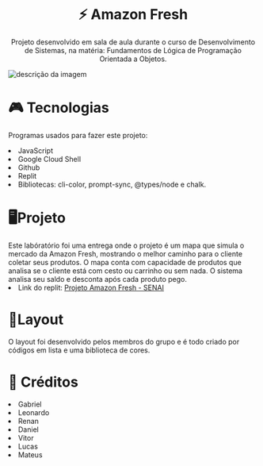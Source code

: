 <h1 align="center"> ⚡ Amazon Fresh</h1>


  <p align="center">Projeto desenvolvido em sala de aula durante o curso de Desenvolvimento de Sistemas, na matéria: Fundamentos de Lógica de Programação Orientada a Objetos.</p>

![descrição da imagem](https://user-images.githubusercontent.com/111576636/202312926-a391e31d-365d-4bdc-833c-09e18d89c9de.png)


<h1> 🎮 Tecnologias</h1>
<p>Programas usados para fazer este projeto:</p>

<li>JavaScript</li>
<li>Google Cloud Shell</li>
<li>Github</li>
<li>Replit</li>
<li>Bibliotecas: cli-color, prompt-sync, @types/node e chalk.</li>

<h1>🖥️Projeto</h1>
Este labóratório foi uma entrega onde o projeto é um mapa que simula o mercado da Amazon Fresh, mostrando o melhor caminho para o cliente coletar seus produtos. O mapa conta com capacidade de produtos que analisa se o cliente está com cesto ou carrinho ou sem nada. O sistema analisa seu saldo e desconta após cada produto pego.

<li>Link do replit: <a href="https://replit.com/@blooddafuk/Amazon-Fresh" target="_blank">
Projeto Amazon Fresh - SENAI</a>
</li>

<h1> 📃Layout </h1>

O layout foi desenvolvido pelos membros do grupo e é todo criado por códigos em lista e uma biblioteca de cores.

<h1>🗿 Créditos </h1>

<li>Gabriel</li>
<li>Leonardo</li>
<li>Renan</li>
<li>Daniel</li>
<li>Vitor</li>
<li>Lucas</li>
<li>Mateus</li>
